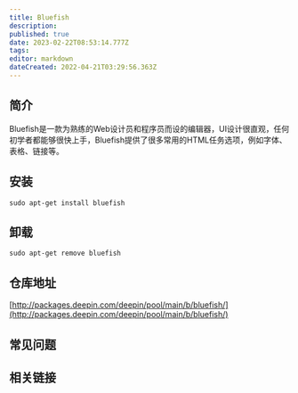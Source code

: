 ```yaml
---
title: Bluefish
description: 
published: true
date: 2023-02-22T08:53:14.777Z
tags: 
editor: markdown
dateCreated: 2022-04-21T03:29:56.363Z
---
```


## 简介

Bluefish是一款为熟练的Web设计员和程序员而设的编辑器，UI设计很直观，任何初学者都能够很快上手，Bluefish提供了很多常用的HTML任务选项，例如字体、表格、链接等。

## 安装

`sudo apt-get install bluefish`

## 卸载

`sudo apt-get remove bluefish`

## 仓库地址

[http://packages.deepin.com/deepin/pool/main/b/bluefish/](http://packages.deepin.com/deepin/pool/main/b/bluefish/)

## 常见问题

## 相关链接
